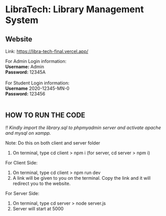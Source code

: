 # LibraTech: Library Management System

## Website 
Link: https://libra-tech-final.vercel.app/
<div>
  For Admin Login information: <br>
  <b>Username:</b> Admin <br>
  <b>Password:</b> 12345A
</div>
<br>
<div>
  For Student Login information:<br>
  <b>Username</b> 2020-12345-MN-0<br>
  <b>Password:</b> 123456 <br>
</div>
<br>

## HOW TO RUN THE CODE

<i>!! Kindly import the library.sql to phpmyadmin server and activate apache and mysql on xampp. </i>

Note: Do this on both client and server folder
1. On terminal, type cd client > npm i (for server, cd server > npm i)

For Client Side:
1. On terminal, type cd client > npm run dev
2. A link will be given to you on the terminal. Copy the link and it will redirect you to the website.

For Server Side:
1. On terminal, type cd server > node server.js
2. Server will start at 5000

